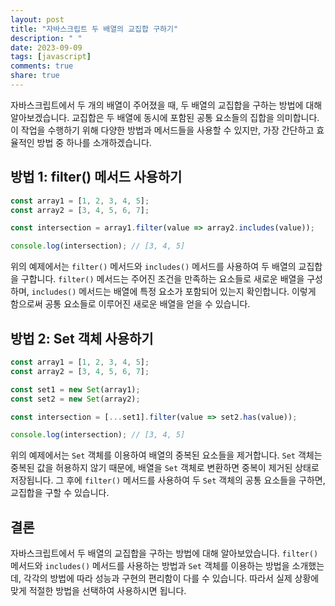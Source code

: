 ```yaml
---
layout: post
title: "자바스크립트 두 배열의 교집합 구하기"
description: " "
date: 2023-09-09
tags: [javascript]
comments: true
share: true
---
```


자바스크립트에서 두 개의 배열이 주어졌을 때, 두 배열의 교집합을 구하는 방법에 대해 알아보겠습니다. 교집합은 두 배열에 동시에 포함된 공통 요소들의 집합을 의미합니다. 이 작업을 수행하기 위해 다양한 방법과 메서드들을 사용할 수 있지만, 가장 간단하고 효율적인 방법 중 하나를 소개하겠습니다.

## 방법 1: filter() 메서드 사용하기

```javascript
const array1 = [1, 2, 3, 4, 5];
const array2 = [3, 4, 5, 6, 7];

const intersection = array1.filter(value => array2.includes(value));

console.log(intersection); // [3, 4, 5]
```

위의 예제에서는 `filter()` 메서드와 `includes()` 메서드를 사용하여 두 배열의 교집합을 구합니다. `filter()` 메서드는 주어진 조건을 만족하는 요소들로 새로운 배열을 구성하며, `includes()` 메서드는 배열에 특정 요소가 포함되어 있는지 확인합니다. 이렇게 함으로써 공통 요소들로 이루어진 새로운 배열을 얻을 수 있습니다.

## 방법 2: Set 객체 사용하기

```javascript
const array1 = [1, 2, 3, 4, 5];
const array2 = [3, 4, 5, 6, 7];

const set1 = new Set(array1);
const set2 = new Set(array2);

const intersection = [...set1].filter(value => set2.has(value));

console.log(intersection); // [3, 4, 5]
```

위의 예제에서는 `Set` 객체를 이용하여 배열의 중복된 요소들을 제거합니다. `Set` 객체는 중복된 값을 허용하지 않기 때문에, 배열을 `Set` 객체로 변환하면 중복이 제거된 상태로 저장됩니다. 그 후에 `filter()` 메서드를 사용하여 두 `Set` 객체의 공통 요소들을 구하면, 교집합을 구할 수 있습니다.

## 결론

자바스크립트에서 두 배열의 교집합을 구하는 방법에 대해 알아보았습니다. `filter()` 메서드와 `includes()` 메서드를 사용하는 방법과 `Set` 객체를 이용하는 방법을 소개했는데, 각각의 방법에 따라 성능과 구현의 편리함이 다를 수 있습니다. 따라서 실제 상황에 맞게 적절한 방법을 선택하여 사용하시면 됩니다.